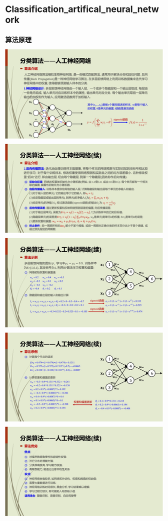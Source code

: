 Classification_artifical_neural_network
=========================

算法原理
------------

![](https://github.com/Daniel1586/Initiative_machine_learning/raw/master/00_algorithm_materials/06_Artificial_Neural_Network/ANN_01.jpg) 

![](https://github.com/Daniel1586/Initiative_machine_learning/raw/master/00_algorithm_materials/06_Artificial_Neural_Network/ANN_02.jpg) 

![](https://github.com/Daniel1586/Initiative_machine_learning/raw/master/00_algorithm_materials/06_Artificial_Neural_Network/ANN_03.jpg) 

![](https://github.com/Daniel1586/Initiative_machine_learning/raw/master/00_algorithm_materials/06_Artificial_Neural_Network/ANN_04.jpg) 

![](https://github.com/Daniel1586/Initiative_machine_learning/raw/master/00_algorithm_materials/06_Artificial_Neural_Network/ANN_05.jpg) 
